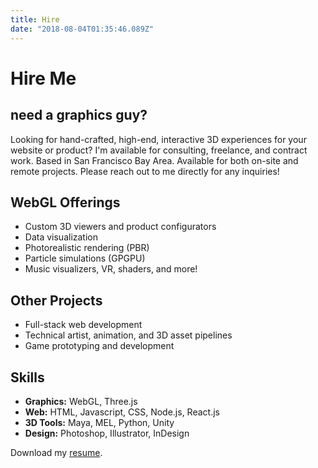 ```yaml
---
title: Hire
date: "2018-08-04T01:35:46.089Z"
---
```


# Hire Me

## need a graphics guy?

Looking for hand-crafted, high-end, interactive 3D experiences for your website or product? I'm available for consulting, freelance, and contract work.
Based in San Francisco Bay Area.
Available for both on-site and remote projects.
Please reach out to me directly for any inquiries!

## WebGL Offerings

- Custom 3D viewers and product configurators
- Data visualization
- Photorealistic rendering (PBR)
- Particle simulations (GPGPU)
- Music visualizers, VR, shaders, and more!

## Other Projects

- Full-stack web development
- Technical artist, animation, and 3D asset pipelines
- Game prototyping and development

## Skills

- **Graphics:** WebGL, Three.js
- **Web:** HTML, Javascript, CSS, Node.js, React.js
- **3D Tools:** Maya, MEL, Python, Unity
- **Design:** Photoshop, Illustrator, InDesign

Download my [resume](https://www.iamnop.com/jiarathanakul.pdf).
